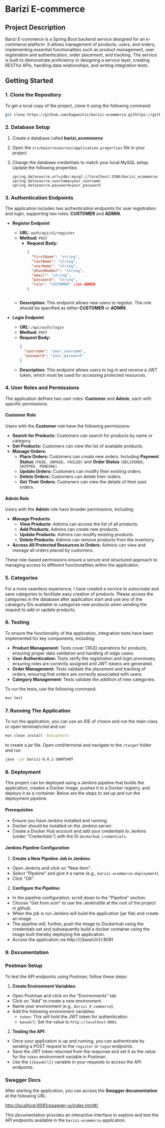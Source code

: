 # Barizi E-commerce

## Project Description

Barizi E-commerce is a Spring Boot backend service designed for an e-commerce platform. It allows management of products, users, and orders, implementing essential functionalities such as product management, user registration and authentication, order placement, and tracking. The service is built to demonstrate proficiency in designing a service layer, creating RESTful APIs, handling data relationships, and writing integration tests.

## Getting Started

### 1. Clone the Repository

To get a local copy of the project, clone it using the following command:

```bash
git clone https://github.com/Kagweitis/barizi-ecommerce.githttps://github.com/Kagweitis/barizi-ecommerce.git
```

### 2. Database Setup

1. Create a database called **barizi_ecommerce**
2. Open the `src/main/resources/application.properties` file in your project.
3. Change the database credentials to match your local MySQL setup. Update the following properties:

   ```properties
   spring.datasource.url=jdbc:mysql://localhost:3306/barizi_ecommerce
   spring.datasource.username=your_username
   spring.datasource.password=your_password
    ```

### 3. Authentication Endpoints

The application includes two authentication endpoints for user registration and login, supporting two roles: **CUSTOMER** and **ADMIN**.

- **Register Endpoint**
  - **URL:** `auth/api/v1/register`
  - **Method:** `POST`
    - **Request Body:**
      ```json
      {
        "firstName": "string",
        "lastName": "string",
        "userName": "string",
        "phoneNumber": "string",
        "email": "string",
        "password": "string",
        "role": "CUSTOMER" //or ADMIN
      }
    ```
  - **Description:** This endpoint allows new users to register. The role should be specified as either **CUSTOMER** or **ADMIN**.

- **Login Endpoint**
  - **URL:** `/api/auth/login`
  - **Method:** `POST`
  - **Request Body:**
    ```json
    {
      "username": "your_username",
      "password": "your_password"
    }
    ```
  - **Description:** This endpoint allows users to log in and receive a JWT token, which must be used for accessing protected resources.

### 4. User Roles and Permissions

The application defines two user roles: **Customer** and **Admin**, each with specific permissions.

  #### Customer Role
  Users with the **Customer** role have the following permissions:
  - **Search for Products:** Customers can search for products by name or category.
  - **Get Products:** Customers can view the list of available products.
  - **Manage Orders:**
    - **Place Orders:** Customers can create new orders. Including **Payment Status** `(PAID, UNPAID, FAILED)` and **Order Status** `(DELIVERED, SHIPPED, PENDING)`
    - **Update Orders:** Customers can modify their existing orders.
    - **Delete Orders:** Customers can delete their orders.
    - **Get Their Orders:** Customers can view the details of their past orders.
  
  #### Admin Role
  Users with the **Admin** role have broader permissions, including:
  - **Manage Products:**
    - **View Products:** Admins can access the list of all products.
    - **Add Products:** Admins can create new products.
    - **Update Products:** Admins can modify existing products.
    - **Delete Products:** Admins can remove products from the inventory.
  - **Access All Protected Resources in Orders:** Admins can view and manage all orders placed by customers.
  
  These role-based permissions ensure a secure and structured approach to managing access to different functionalities within the application.

### 5. Categories
For a more seamless experience, I have created a service to autocreate and save categories to facilitate easy creation of products. Please access the categories in the database after application start and use any of the cataegory IDs available to categorize new products when sending the request to add or update products.
### 6. Testing

To ensure the functionality of the application, integration tests have been implemented for key components, including:

- **Product Management:** Tests cover CRUD operations for products, ensuring proper data validation and handling of edge cases.
- **User Authentication:** Tests verify the registration and login processes, ensuring roles are correctly assigned and JWT tokens are generated.
- **Order Management:** Tests validate the placement and tracking of orders, ensuring that orders are correctly associated with users.
- **Category Management:** Tests validate the addition of new categories.

To run the tests, use the following command:

```bash
mvn test
```

### 7. Running The Application

To run the application, you can use an IDE of choice and run the main class or open terminal/cmd and run
```bash
mvn clean install -DskipTests
```
to create a jar file. Open cmd/terminal and navigate to the `/target` folder and run 
```bash
java -jar barizi-0.0.1-SNAPSHOT
```
### 8. Deployment

This project can be deployed using a Jenkins pipeline that builds the application, creates a Docker image, pushes it to a Docker registry, and deploys it as a container. Below are the steps to set up and run the deployment pipeline.

#### Prerequisites
- Ensure you have Jenkins installed and running.
- Docker should be installed on the Jenkins server.
- Create a Docker Hub account and add your credentials to Jenkins (under "Credentials") with the ID `dockerhub_credentials`.

#### Jenkins Pipeline Configuration
1. **Create a New Pipeline Job in Jenkins:**
  - Open Jenkins and click on "New Item".
  - Select "Pipeline" and give it a name (e.g., `barizi-ecommerce-deployment`).
  - Click "OK".
2. **Configure the Pipeline:**
  - In the pipeline configuration, scroll down to the "Pipeline" section.
  - Choose "Get from scm" to use the Jenkinsfile at the root of the project in github.
  - When the job is run Jenkins will build the application (jar file) and create an image. 
  - The pipeline will, further, push the image to Dockerhub using the credentials set and subsequently build a docker container using the image built thereby deploying the application.
  - Access the application via http://{{baseUrl}}:8081

### 9. Documentation

### Postman Setup

To test the API endpoints using Postman, follow these steps:

1. **Create Environment Variables:**
  - Open Postman and click on the "Environments" tab.
  - Click on "Add" to create a new environment.
  - Name your environment (e.g., `Barizi E-commerce`).
  - Add the following environment variables:
    - `token`: This will hold the JWT token for authentication.
    - `baseUrl`: Set the value to `http://localhost:8081`.

2. **Testing the API:**
  - Once your application is up and running, you can authenticate by sending a POST request to the `register` or `login` endpoints.
  - Save the JWT token returned from the response and set it as the value for the `token` environment variable in Postman.
  - Use the `{{baseUrl}}` variable in your requests to access the API endpoints.

### Swagger Docs

After starting the application, you can access the **Swagger documentation** at the following URL:

[http://localhost:8081/swagger-ui/index.html#/](http://localhost:8081/swagger-ui/index.html#/)

This documentation provides an interactive interface to explore and test the API endpoints available in the `barizi-ecommerce` application.

